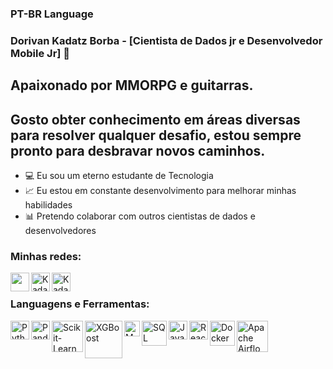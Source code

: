 ### PT-BR Language
### Dorivan Kadatz Borba - [Cientista de Dados jr e Desenvolvedor Mobile Jr] 👋

## Apaixonado por MMORPG e guitarras.
## Gosto obter conhecimento em áreas diversas para resolver qualquer desafio, estou sempre pronto para desbravar novos caminhos.

- 💻 Eu sou um eterno estudante de Tecnologia
- 📈 Eu estou em constante desenvolvimento para melhorar minhas habilidades
- 📊 Pretendo colaborar com outros cientistas de dados e desenvolvedores

### Minhas redes:

[<img align="left"  width="30px"  src="https://logodownload.org/wp-content/uploads/2019/03/linkedIn-logo-0.png" />](https://www.linkedin.com/in/datascience-dorivan/)

[<img align="left" alt="Kadatz | YouTube" width="30px" src="https://1.bp.blogspot.com/-zPnHKpUdViY/X0OzA6pRnXI/AAAAAAAAAQM/LZQbELfm9BQK6nIkju-1t4KqMVxcPkRdQCLcBGAsYHQ/s1912/logo%2Byt%2Byogiancreative1.png" />](https://www.youtube.com/channel/UCdiC_le9fLGy3Fj09NL0rzA)

[<img align="left" alt="Kadatz | Kaggle" width="30px" src="https://cdn4.iconfinder.com/data/icons/logos-and-brands/512/189_Kaggle_logo_logos-512.png" />](https://www.kaggle.com/dorivankadatz)


<br />

### Languagens e Ferramentas:

<img align="left" alt="Python" width="30px" src="https://cdn3.iconfinder.com/data/icons/logos-and-brands-adobe/512/267_Python-512.png" />

<img align="left" alt="Pandas" width="30px" src="https://th.bing.com/th/id/OIP.dW8d9ew3zxfZKB9Id6uqHgAAAA?pid=ImgDet&rs=1" />

<img align="left" alt="Scikit-Learn" width="50px" src="https://e7.pngegg.com/pngimages/905/45/png-clipart-scikit-learn-python-scikit-logo-brand-learning-text-computer.png" />

<img align="left" alt="XGBoost" width="60px" src="https://th.bing.com/th/id/OIP.6psfUs1NqQlt2tsH3M7ZfwAAAA?pid=ImgDet&rs=1" />

<img align="left" alt="Machine Learning" width="25px" src="https://th.bing.com/th/id/R.0fdfa8346c1486b436460758eaf6466c?rik=tDmMtDjbLLr6gg&pid=ImgRaw&r=0" />

<img align="left" alt="SQL Language" width="40px" src="https://th.bing.com/th/id/R.ed064afe2689d89b1c0ff2baedf54603?rik=IDo4ha46Q7NS5g&pid=ImgRaw&r=0" />

<img align="left" alt="Java Script" width="30px" src="https://w7.pngwing.com/pngs/199/348/png-transparent-javascript-programmer-programming-language-computer-programming-node-js-angle-text-rectangle.png" />

<img align="left" alt="React Native" width="30px" src="https://th.bing.com/th/id/OIP.STGovdwdLALiCqqaY4-R-wHaF8?pid=ImgDet&rs=1" />

<img align="left" alt="Docker" width="40px" src="https://th.bing.com/th/id/R.f56174382f698556d4d63de4d8c70e48?rik=7TNZh0Qu7rB3qg&riu=http%3a%2f%2flogos-download.com%2fwp-content%2fuploads%2f2016%2f09%2fDocker_logo.png&ehk=3bIEk6kEfOfkM%2fXL3vD30cFCffWkz%2fhymoTC2pq9GVU%3d&risl=&pid=ImgRaw&r=0" />

<img align="left" alt="Apache Airflow" width="50px" src="https://th.bing.com/th/id/OIP.FJsMPN5kPMI7JuqhsaP7rAHaC3?pid=ImgDet&rs=1" />





<br />
<br />
